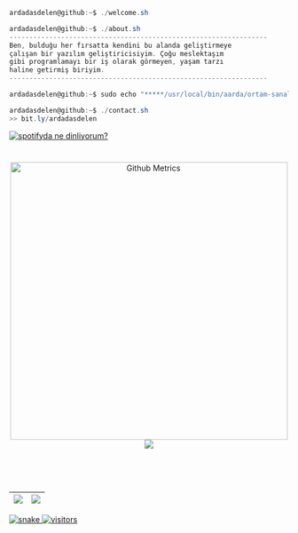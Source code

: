 ```csharp
ardadasdelen@github:~$ ./welcome.sh
```
```csharp
ardadasdelen@github:~$ ./about.sh
-----------------------------------------------------------------
Ben, bulduğu her fırsatta kendini bu alanda geliştirmeye 
çalışan bir yazılım geliştiricisiyim. Çoğu meslektaşım 
gibi programlamayı bir iş olarak görmeyen, yaşam tarzı 
haline getirmiş biriyim.
-----------------------------------------------------------------
```
```csharp
ardadasdelen@github:~$ sudo echo "*****/usr/local/bin/aarda/ortam-sanal-ama-suç-gerçek" >> /tmp/aarda$$
```
```csharp
ardadasdelen@github:~$ ./contact.sh
>> bit.ly/ardadasdelen
```
[![spotifyda ne dinliyorum?](https://spotify-github-profile.vercel.app/api/view?uid=su8ifhnt52og805ngstk1hcej&cover_image=true&theme=novatorem&bar_color=ae00ff&bar_color_cover=false)](https://open.spotify.com/user/su8ifhnt52og805ngstk1hcej)



#
<p align="center">
  <a href="https://bit.ly/ardadasdelen">
    <img width="500" src="https://metrics.lecoq.io/ardadasdelen" alt="Github Metrics">
    <img src="https://activity-graph.herokuapp.com/graph?username=ardadasdelen&theme=react-dark" />









<p align="center">
<br>
</p>
<br>

|![](https://github-readme-stats.vercel.app/api?username=ardadasdelen&&show_icons=true&title_color=ffffff&icon_color=bb2acf&text_color=daf7dc&bg_color=151515)|![](https://github-readme-stats.vercel.app/api/top-langs/?username=ardadasdelen&layout=compact&theme=tokyonight&langs_count=10)|
|-|-|



![snake](https://raw.githubusercontent.com/blueedgetechno/blueedgetechno/output/github-contribution-grid-snake.svg)
[![visitors](https://visitor-badge.laobi.icu/badge?page_id=ardadasdelen.ardadasdelen)](https://bit.ly/ardadasdelen)
